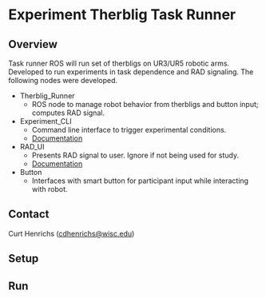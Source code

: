 # Experiment Therblig Task Runner

##  Overview
Task runner ROS will run set of therbligs on UR3/UR5 robotic arms. Developed to run experiments in task dependence and RAD signaling. The following nodes were developed.

* Therblig_Runner
  * ROS node to manage robot behavior from therbligs and button input; computes RAD signal.
* Experiment_CLI
  * Command line interface to trigger experimental conditions.
  * [Documentation](/Experiments.md)
* RAD_UI
  * Presents RAD signal to user. Ignore if not being used for study.
  * [Documentation](/rad_ui/README.md)
* Button
  * Interfaces with smart button for participant input while interacting with robot.

## Contact
Curt Henrichs (cdhenrichs@wisc.edu)

## Setup
<TODO>

## Run
<TODO>
